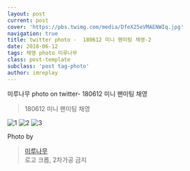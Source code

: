 ```yaml
---
layout: post
current: post
cover: 'https://pbs.twimg.com/media/DfeX25eVMAENWIq.jpg'
navigation: true
title: twitter photo -  180612 미니 팬미팅 채영-2
date: 2018-06-12
tags: 채영 photo 미루나무
class: post-template
subclass: 'post tag-photo'
author: imreplay
---
```


미루나무 photo on twitter- 180612 미니 팬미팅 채영

> 180612 미니 팬미팅 채영

![1](https://pbs.twimg.com/media/DfeX25eVMAENWIq.jpg)
![2](https://pbs.twimg.com/media/DfeX25eVMAABHFJ.jpg)
![3](https://pbs.twimg.com/media/DfeX25cUcAEXQao.jpg)

Photo by
> [미루나무](https://twitter.com/000514net)  
로고 크롭, 2차가공 금지
